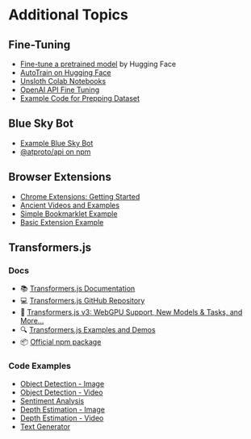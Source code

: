 # Additional Topics

## Fine-Tuning

- [Fine-tune a pretrained model](https://huggingface.co/docs/transformers/en/training) by Hugging Face
- [AutoTrain on Hugging Face](https://huggingface.co/autotrain)
- [Unsloth Colab Notebooks](https://unsloth.ai/)
- [OpenAI API Fine Tuning](https://platform.openai.com/docs/guides/fine-tuning)
- [Example Code for Prepping Dataset](https://github.com/Programming-from-A-to-Z/Data-for-Fine-Tuning)

## Blue Sky Bot

- [Example Blue Sky Bot](https://github.com/nature-of-code/noc-blue-sky-bot)
- [@atproto/api on npm](https://www.npmjs.com/package/@atproto/api)

## Browser Extensions

- [Chrome Extensions: Getting Started](https://developer.chrome.com/docs/extensions/get-started)
- [Ancient Videos and Examples](https://shiffman-archive.netlify.app/a2z/chrome-ext/)
- [Simple Bookmarklet Example](https://gist.github.com/shiffman/651fffc48c329bdedf96c8248e3fc020)
- [Basic Extension Example](https://github.com/Programming-from-A-to-Z/Browser-Extension-Examples)

## Transformers.js

### Docs

- 📚 [Transformers.js Documentation](https://huggingface.co/docs/transformers.js/)
- 💻 [Transformers.js GitHub Repository](https://github.com/huggingface/transformers.js)
- 📰 [Transformers.js v3: WebGPU Support, New Models & Tasks, and More…](https://huggingface.co/blog/transformersjs-v3)
- 🔍 [Transformers.js Examples and Demos](https://github.com/huggingface/transformers.js-examples)
- 📦 [Official npm package](https://www.npmjs.com/package/@huggingface/transformers)

### Code Examples

- [Object Detection - Image](https://editor.p5js.org/ima_ml/sketches/LtppKXu-W)
- [Object Detection - Video](https://editor.p5js.org/ima_ml/sketches/8LsV70u0O)
- [Sentiment Analysis](https://editor.p5js.org/ima_ml/sketches/z9bNnHDh7)
- [Depth Estimation - Image](https://editor.p5js.org/ima_ml/sketches/tGyF87f59)
- [Depth Estimation - Video](https://editor.p5js.org/ima_ml/sketches/pt4HxyyIk)
- [Text Generator](https://editor.p5js.org/ima_ml/sketches/ISIVwlcK9)
